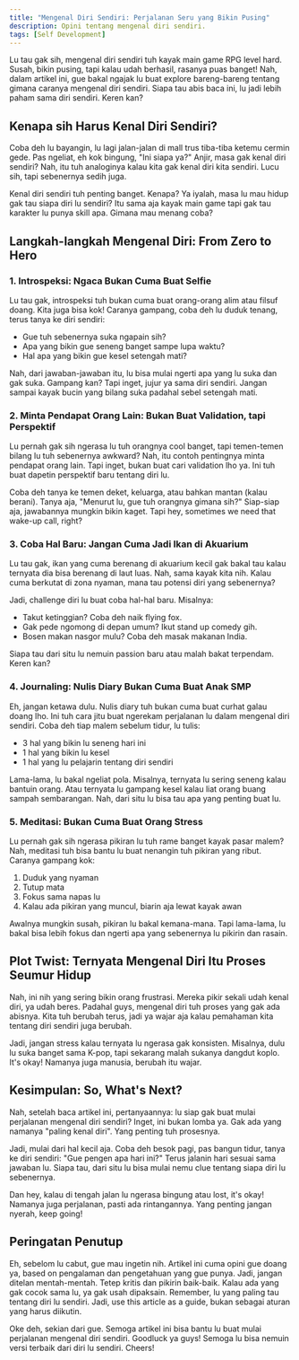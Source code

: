 ```yaml
---
title: "Mengenal Diri Sendiri: Perjalanan Seru yang Bikin Pusing"
description: Opini tentang mengenal diri sendiri.
tags: [Self Development]
---
```

Lu tau gak sih, mengenal diri sendiri tuh kayak main game RPG level hard. Susah, bikin pusing, tapi kalau udah berhasil, rasanya puas banget! Nah, dalam artikel ini, gue bakal ngajak lu buat explore bareng-bareng tentang gimana caranya mengenal diri sendiri. Siapa tau abis baca ini, lu jadi lebih paham sama diri sendiri. Keren kan?

## Kenapa sih Harus Kenal Diri Sendiri?

Coba deh lu bayangin, lu lagi jalan-jalan di mall trus tiba-tiba ketemu cermin gede. Pas ngeliat, eh kok bingung, "Ini siapa ya?" Anjir, masa gak kenal diri sendiri? Nah, itu tuh analoginya kalau kita gak kenal diri kita sendiri. Lucu sih, tapi sebenernya sedih juga.

Kenal diri sendiri tuh penting banget. Kenapa? Ya iyalah, masa lu mau hidup gak tau siapa diri lu sendiri? Itu sama aja kayak main game tapi gak tau karakter lu punya skill apa. Gimana mau menang coba?

## Langkah-langkah Mengenal Diri: From Zero to Hero

### 1. Introspeksi: Ngaca Bukan Cuma Buat Selfie

Lu tau gak, introspeksi tuh bukan cuma buat orang-orang alim atau filsuf doang. Kita juga bisa kok! Caranya gampang, coba deh lu duduk tenang, terus tanya ke diri sendiri:

- Gue tuh sebenernya suka ngapain sih?
- Apa yang bikin gue seneng banget sampe lupa waktu?
- Hal apa yang bikin gue kesel setengah mati?

Nah, dari jawaban-jawaban itu, lu bisa mulai ngerti apa yang lu suka dan gak suka. Gampang kan? Tapi inget, jujur ya sama diri sendiri. Jangan sampai kayak bucin yang bilang suka padahal sebel setengah mati. 

### 2. Minta Pendapat Orang Lain: Bukan Buat Validation, tapi Perspektif

Lu pernah gak sih ngerasa lu tuh orangnya cool banget, tapi temen-temen bilang lu tuh sebenernya awkward? Nah, itu contoh pentingnya minta pendapat orang lain. Tapi inget, bukan buat cari validation lho ya. Ini tuh buat dapetin perspektif baru tentang diri lu.

Coba deh tanya ke temen deket, keluarga, atau bahkan mantan (kalau berani). Tanya aja, "Menurut lu, gue tuh orangnya gimana sih?" Siap-siap aja, jawabannya mungkin bikin kaget. Tapi hey, sometimes we need that wake-up call, right?

### 3. Coba Hal Baru: Jangan Cuma Jadi Ikan di Akuarium

Lu tau gak, ikan yang cuma berenang di akuarium kecil gak bakal tau kalau ternyata dia bisa berenang di laut luas. Nah, sama kayak kita nih. Kalau cuma berkutat di zona nyaman, mana tau potensi diri yang sebenernya?

Jadi, challenge diri lu buat coba hal-hal baru. Misalnya:
- Takut ketinggian? Coba deh naik flying fox.
- Gak pede ngomong di depan umum? Ikut stand up comedy gih.
- Bosen makan nasgor mulu? Coba deh masak makanan India.

Siapa tau dari situ lu nemuin passion baru atau malah bakat terpendam. Keren kan?

### 4. Journaling: Nulis Diary Bukan Cuma Buat Anak SMP

Eh, jangan ketawa dulu. Nulis diary tuh bukan cuma buat curhat galau doang lho. Ini tuh cara jitu buat ngerekam perjalanan lu dalam mengenal diri sendiri. Coba deh tiap malem sebelum tidur, lu tulis:
- 3 hal yang bikin lu seneng hari ini
- 1 hal yang bikin lu kesel
- 1 hal yang lu pelajarin tentang diri sendiri

Lama-lama, lu bakal ngeliat pola. Misalnya, ternyata lu sering seneng kalau bantuin orang. Atau ternyata lu gampang kesel kalau liat orang buang sampah sembarangan. Nah, dari situ lu bisa tau apa yang penting buat lu.

### 5. Meditasi: Bukan Cuma Buat Orang Stress

Lu pernah gak sih ngerasa pikiran lu tuh rame banget kayak pasar malem? Nah, meditasi tuh bisa bantu lu buat nenangin tuh pikiran yang ribut. Caranya gampang kok:
1. Duduk yang nyaman
2. Tutup mata
3. Fokus sama napas lu
4. Kalau ada pikiran yang muncul, biarin aja lewat kayak awan

Awalnya mungkin susah, pikiran lu bakal kemana-mana. Tapi lama-lama, lu bakal bisa lebih fokus dan ngerti apa yang sebenernya lu pikirin dan rasain.

## Plot Twist: Ternyata Mengenal Diri Itu Proses Seumur Hidup

Nah, ini nih yang sering bikin orang frustrasi. Mereka pikir sekali udah kenal diri, ya udah beres. Padahal guys, mengenal diri tuh proses yang gak ada abisnya. Kita tuh berubah terus, jadi ya wajar aja kalau pemahaman kita tentang diri sendiri juga berubah.

Jadi, jangan stress kalau ternyata lu ngerasa gak konsisten. Misalnya, dulu lu suka banget sama K-pop, tapi sekarang malah sukanya dangdut koplo. It's okay! Namanya juga manusia, berubah itu wajar.

## Kesimpulan: So, What's Next?

Nah, setelah baca artikel ini, pertanyaannya: lu siap gak buat mulai perjalanan mengenal diri sendiri? Inget, ini bukan lomba ya. Gak ada yang namanya "paling kenal diri". Yang penting tuh prosesnya.

Jadi, mulai dari hal kecil aja. Coba deh besok pagi, pas bangun tidur, tanya ke diri sendiri: "Gue pengen apa hari ini?" Terus jalanin hari sesuai sama jawaban lu. Siapa tau, dari situ lu bisa mulai nemu clue tentang siapa diri lu sebenernya.

Dan hey, kalau di tengah jalan lu ngerasa bingung atau lost, it's okay! Namanya juga perjalanan, pasti ada rintangannya. Yang penting jangan nyerah, keep going!

## Peringatan Penutup

Eh, sebelom lu cabut, gue mau ingetin nih. Artikel ini cuma opini gue doang ya, based on pengalaman dan pengetahuan yang gue punya. Jadi, jangan ditelan mentah-mentah. Tetep kritis dan pikirin baik-baik. Kalau ada yang gak cocok sama lu, ya gak usah dipaksain. Remember, lu yang paling tau tentang diri lu sendiri. Jadi, use this article as a guide, bukan sebagai aturan yang harus diikutin. 

Oke deh, sekian dari gue. Semoga artikel ini bisa bantu lu buat mulai perjalanan mengenal diri sendiri. Goodluck ya guys! Semoga lu bisa nemuin versi terbaik dari diri lu sendiri. Cheers!